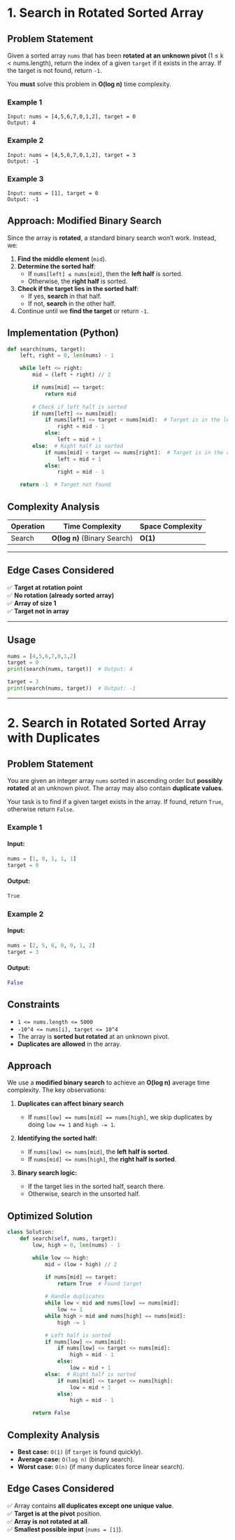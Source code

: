 # 1. Search in Rotated Sorted Array

## **Problem Statement**
Given a sorted array `nums` that has been **rotated at an unknown pivot** (1 ≤ k < nums.length), return the index of a given `target` if it exists in the array. If the target is not found, return `-1`.

You **must** solve this problem in **O(log n)** time complexity.

### **Example 1**
```
Input: nums = [4,5,6,7,0,1,2], target = 0
Output: 4
```

### **Example 2**
```
Input: nums = [4,5,6,7,0,1,2], target = 3
Output: -1
```

### **Example 3**
```
Input: nums = [1], target = 0
Output: -1
```
## **Approach: Modified Binary Search**
Since the array is **rotated**, a standard binary search won’t work. Instead, we:
1. **Find the middle element** (`mid`).
2. **Determine the sorted half**:
   - If `nums[left] ≤ nums[mid]`, then the **left half** is sorted.
   - Otherwise, the **right half** is sorted.
3. **Check if the target lies in the sorted half**:
   - If yes, **search** in that half.
   - If not, **search** in the other half.
4. Continue until we **find the target** or return `-1`.

## **Implementation (Python)**
```python
def search(nums, target):
    left, right = 0, len(nums) - 1

    while left <= right:
        mid = (left + right) // 2

        if nums[mid] == target:
            return mid
        
        # Check if left half is sorted
        if nums[left] <= nums[mid]:
            if nums[left] <= target < nums[mid]:  # Target is in the left half
                right = mid - 1
            else:
                left = mid + 1
        else:  # Right half is sorted
            if nums[mid] < target <= nums[right]:  # Target is in the right half
                left = mid + 1
            else:
                right = mid - 1

    return -1  # Target not found
```

## **Complexity Analysis**
| Operation | Time Complexity | Space Complexity |
|-----------|---------------|----------------|
| Search | **O(log n)** (Binary Search) | **O(1)** |

---

## **Edge Cases Considered**
✅ **Target at rotation point**  
✅ **No rotation (already sorted array)**  
✅ **Array of size 1**  
✅ **Target not in array**  

---

## **Usage**
```python
nums = [4,5,6,7,0,1,2]
target = 0
print(search(nums, target))  # Output: 4

target = 3
print(search(nums, target))  # Output: -1
```
---

# 2. **Search in Rotated Sorted Array with Duplicates**  

## **Problem Statement**  
You are given an integer array `nums` sorted in ascending order but **possibly rotated** at an unknown pivot. The array may also contain **duplicate values**.  

Your task is to find if a given target exists in the array. If found, return `True`, otherwise return `False`.  

### **Example 1**  
#### **Input:**  
```python
nums = [1, 0, 1, 1, 1]
target = 0
```
#### **Output:**  
```python
True
```

### **Example 2**  
#### **Input:**  
```python
nums = [2, 5, 6, 0, 0, 1, 2]
target = 3
```
#### **Output:**  
```python
False
```
## **Constraints**  
- `1 <= nums.length <= 5000`  
- `-10^4 <= nums[i], target <= 10^4`  
- The array is **sorted but rotated** at an unknown pivot.  
- **Duplicates are allowed** in the array.  

## **Approach**  
We use a **modified binary search** to achieve an **O(log n)** average time complexity. The key observations:  

1. **Duplicates can affect binary search**  
   - If `nums[low] == nums[mid] == nums[high]`, we skip duplicates by doing `low += 1` and `high -= 1`.  

2. **Identifying the sorted half:**  
   - If `nums[low] <= nums[mid]`, the **left half is sorted**.  
   - If `nums[mid] <= nums[high]`, the **right half is sorted**.  

3. **Binary search logic:**  
   - If the target lies in the sorted half, search there.  
   - Otherwise, search in the unsorted half.  

## **Optimized Solution**  
```python
class Solution:
    def search(self, nums, target):
        low, high = 0, len(nums) - 1

        while low <= high:
            mid = (low + high) // 2

            if nums[mid] == target:
                return True  # Found target
            
            # Handle duplicates
            while low < mid and nums[low] == nums[mid]:
                low += 1
            while high > mid and nums[high] == nums[mid]:
                high -= 1

            # Left half is sorted
            if nums[low] <= nums[mid]:
                if nums[low] <= target <= nums[mid]:
                    high = mid - 1
                else:
                    low = mid + 1
            else:  # Right half is sorted
                if nums[mid] <= target <= nums[high]:
                    low = mid + 1
                else:
                    high = mid - 1

        return False
```
## **Complexity Analysis**  
- **Best case:** `O(1)` (if `target` is found quickly).  
- **Average case:** `O(log n)` (binary search).  
- **Worst case:** `O(n)` (if many duplicates force linear search).  

## **Edge Cases Considered**  
✅ Array contains **all duplicates except one unique value**.  
✅ **Target is at the pivot** position.  
✅ **Array is not rotated at all**.  
✅ **Smallest possible input** (`nums = [1]`).  
